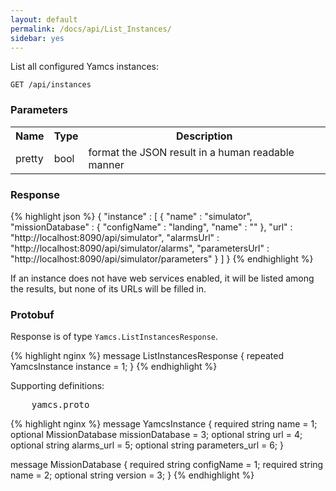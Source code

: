 ```yaml
---
layout: default
permalink: /docs/api/List_Instances/
sidebar: yes
---
```


List all configured Yamcs instances:

    GET /api/instances


### Parameters

<table class="inline">
    <tr>
        <th>Name</th>
        <th>Type</th>
        <th>Description</th>
    </tr>
    <tr>
        <td class="code">pretty</td>
        <td class="code">bool</td>
        <td>format the JSON result in a human readable manner</td>
    </tr>
</table>

### Response

{% highlight json %}
{
  "instance" : [ {
    "name" : "simulator",
    "missionDatabase" : {
      "configName" : "landing",
      "name" : ""
    },
    "url" : "http://localhost:8090/api/simulator",
    "alarmsUrl" : "http://localhost:8090/api/simulator/alarms",
    "parametersUrl" : "http://localhost:8090/api/simulator/parameters"
  } ]
}
{% endhighlight %}

If an instance does not have web services enabled, it will be listed among the results, but none of its URLs will be filled in.

### Protobuf

Response is of type `Yamcs.ListInstancesResponse`.

{% highlight nginx %}
message ListInstancesResponse {
  repeated YamcsInstance instance = 1;
}
{% endhighlight %}

Supporting definitions:

<pre class="header">
    yamcs.proto
</pre>

{% highlight nginx %}
message YamcsInstance {
  required string name = 1;
  optional MissionDatabase missionDatabase = 3;
  optional string url = 4;
  optional string alarms_url = 5;
  optional string parameters_url = 6;
}

message MissionDatabase {
  required string configName = 1;
  required string name = 2;
  optional string version = 3;
}
{% endhighlight %}
